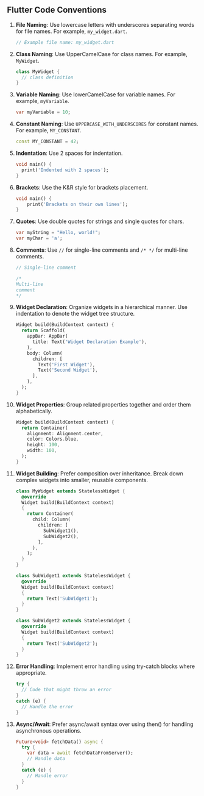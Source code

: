 ## Flutter Code Conventions

1. **File Naming**: Use lowercase letters with underscores separating words for file names. For example, `my_widget.dart`.

   ```dart
   // Example file name: my_widget.dart
   ```

2. **Class Naming**: Use UpperCamelCase for class names. For example, `MyWidget`.

   ```dart
   class MyWidget {
     // class definition
   }
   ```

3. **Variable Naming**: Use lowerCamelCase for variable names. For example, `myVariable`.

   ```dart
   var myVariable = 10;
   ```

4. **Constant Naming**: Use `UPPERCASE_WITH_UNDERSCORES` for constant names. For example, `MY_CONSTANT`.

   ```dart
   const MY_CONSTANT = 42;
   ```

5. **Indentation**: Use 2 spaces for indentation.

   ```dart
   void main() {
     print('Indented with 2 spaces');
   }
   ```

6. **Brackets**: Use the K&R style for brackets placement.

   ```dart
   void main() {
       print('Brackets on their own lines');
   }
   ```

7. **Quotes**: Use double quotes for strings and single quotes for chars.

   ```dart
   var myString = "Hello, world!";
   var myChar = 'a';
   ```

8. **Comments**: Use `//` for single-line comments and `/* */` for multi-line comments.

   ```dart
   // Single-line comment

   /*
   Multi-line
   comment
   */
   ```

10. **Widget Declaration**: Organize widgets in a hierarchical manner. Use indentation to denote the widget tree structure.

    ```dart
    Widget build(BuildContext context) {
      return Scaffold(
        appBar: AppBar(
          title: Text('Widget Declaration Example'),
        ),
        body: Column(
          children: [
            Text('First Widget'),
            Text('Second Widget'),
          ],
        ),
      );
    }
    ```

11. **Widget Properties**: Group related properties together and order them alphabetically.

    ```dart
    Widget build(BuildContext context) {
      return Container(
        alignment: Alignment.center,
        color: Colors.blue,
        height: 100,
        width: 100,
      );
    }
    ```

12. **Widget Building**: Prefer composition over inheritance. Break down complex widgets into smaller, reusable components.

    ```dart
    class MyWidget extends StatelessWidget {
      @override
      Widget build(BuildContext context) 
      {
        return Container(
          child: Column(
            children: [
              SubWidget1(),
              SubWidget2(),
            ],
          ),
        );
      }
    }

    class SubWidget1 extends StatelessWidget {
      @override
      Widget build(BuildContext context) 
      {
        return Text('SubWidget1');
      }
    }

    class SubWidget2 extends StatelessWidget {
      @override
      Widget build(BuildContext context) 
      {
        return Text('SubWidget2');
      }
    }
    ```

13. **Error Handling**: Implement error handling using try-catch blocks where appropriate.

    ```dart
    try {
      // Code that might throw an error
    } 
    catch (e) {
      // Handle the error
    }
    ```

14. **Async/Await**: Prefer async/await syntax over using then() for handling asynchronous operations.

    ```dart
    Future<void> fetchData() async {
      try {
        var data = await fetchDataFromServer();
        // Handle data
      } 
      catch (e) {
        // Handle error
      }
    }
    ```

